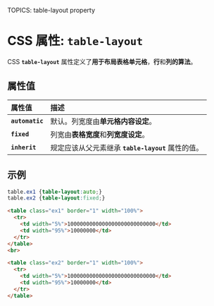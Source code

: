 TOPICS: table-layout property

# CSS 属性: `table-layout`

CSS **`table-layout`** 属性定义了**用于布局表格单元格**，**行**和**列的算法**。

## 属性值

| 属性值 | 描述 |
| :--- | :--- |
| **`automatic`** | 默认。列宽度由**单元格内容设定**。|
| **`fixed`** | 列宽由**表格宽度**和**列宽度设定**。|
| **`inherit`** | 规定应该从父元素继承 **`table-layout`** 属性的值。|

## 示例

```css
table.ex1 {table-layout:auto;}
table.ex2 {table-layout:fixed;}
```

```html
<table class="ex1" border="1" width="100%">
  <tr>
    <td width="5%">1000000000000000000000000000</td>
    <td width="95%">10000000</td>
  </tr>
</table>
<br>

<table class="ex2" border="1" width="100%">
  <tr>
    <td width="5%">1000000000000000000000000000</td>
    <td width="95%">10000000</td>
  </tr>
</table>
```
